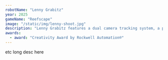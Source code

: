 ```yaml
---
robotName: "Lenny Grabitz"
year: 2025
gameName: "Reefscape"
image: "/static/img/lenny-shoot.jpg"
description: "Lenny Grabitz features a dual camera tracking system, a powerful and accurate algae shooter, and "
awards:
  - award: "Creativity Award by Rockwell Automation®"
---
```

etc long desc here